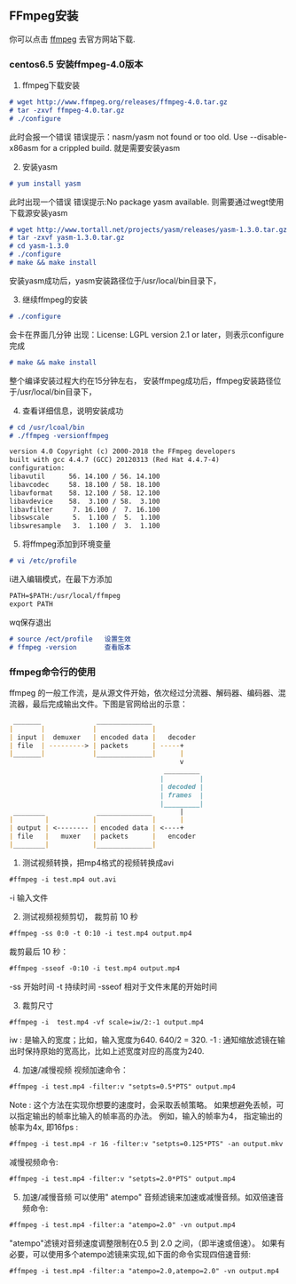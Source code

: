 ## FFmpeg安装

你可以点击 [ffmpeg](http://www.ffmpeg.org) 去官方网站下载.


### centos6.5 安装ffmpeg-4.0版本


1. ffmpeg下载安装
```markdown
# wget http://www.ffmpeg.org/releases/ffmpeg-4.0.tar.gz
# tar -zxvf ffmpeg-4.0.tar.gz
# ./configure
```
此时会报一个错误
错误提示：nasm/yasm not found or too old. Use --disable-x86asm for a crippled build.
就是需要安装yasm

2. 安装yasm
```markdown
# yum install yasm
```
此时出现一个错误
错误提示:No package yasm available.
则需要通过wegt使用下载源安装yasm
```markdown
# wget http://www.tortall.net/projects/yasm/releases/yasm-1.3.0.tar.gz
# tar -zxvf yasm-1.3.0.tar.gz
# cd yasm-1.3.0
# ./configure
# make && make install
```
安装yasm成功后，yasm安装路径位于/usr/local/bin目录下，

3. 继续ffmpeg的安装
```markdown
# ./configure
```
会卡在界面几分钟
出现：License: LGPL version 2.1 or later，则表示configure完成
```markdown
# make && make install
```
整个编译安装过程大约在15分钟左右，
安装ffmpeg成功后，ffmpeg安装路径位于/usr/local/bin目录下，

4. 查看详细信息，说明安装成功
```markdown
# cd /usr/lcoal/bin
# ./ffmpeg -versionffmpeg 

version 4.0 Copyright (c) 2000-2018 the FFmpeg developers
built with gcc 4.4.7 (GCC) 20120313 (Red Hat 4.4.7-4)
configuration: 
libavutil      56. 14.100 / 56. 14.100
libavcodec     58. 18.100 / 58. 18.100
libavformat    58. 12.100 / 58. 12.100
libavdevice    58.  3.100 / 58.  3.100
libavfilter     7. 16.100 /  7. 16.100
libswscale      5.  1.100 /  5.  1.100
libswresample   3.  1.100 /  3.  1.100
```
5. 将ffmpeg添加到环境变量
```markdown
# vi /etc/profile
```
i进入编辑模式，在最下方添加
```markdown
PATH=$PATH:/usr/local/ffmpeg
export PATH
```
wq保存退出
```markdown
# source /ect/profile   设置生效
# ffmpeg -version       查看版本
```

### ffmpeg命令行的使用

ffmpeg 的一般工作流，是从源文件开始，依次经过分流器、解码器、编码器、混流器，最后完成输出文件。下图是官网给出的示意：

```markdown
 _______              ______________
|       |            |              |
| input |  demuxer   | encoded data |   decoder
| file  | ---------> | packets      | -----+
|_______|            |______________|      |
                                           v
                                       _________
                                      |         |
                                      | decoded |
                                      | frames  |
                                      |_________|
 ________             ______________       |
|        |           |              |      |
| output | <-------- | encoded data | <----+
| file   |   muxer   | packets      |   encoder
|________|           |______________|
```
1. 测试视频转换，把mp4格式的视频转换成avi
```markdown
#ffmpeg -i test.mp4 out.avi
```
-i 输入文件

2. 测试视频视频剪切，
裁剪前 10 秒
```markdown
#ffmpeg -ss 0:0 -t 0:10 -i test.mp4 output.mp4
```
裁剪最后 10 秒：
```markdown
#ffmpeg -sseof -0:10 -i test.mp4 output.mp4
```
-ss 开始时间
-t 持续时间
-sseof 相对于文件末尾的开始时间

3. 裁剪尺寸
```markdown
#ffmpeg -i  test.mp4 -vf scale=iw/2:-1 output.mp4
```
iw  : 是输入的宽度；比如，输入宽度为640. 640/2 = 320. 
-1  : 通知缩放滤镜在输出时保持原始的宽高比，比如上述宽度对应的高度为240.

4. 加速/减慢视频
视频加速命令：
```markdown
#ffmpeg -i test.mp4 -filter:v "setpts=0.5*PTS" output.mp4
```
Note : 这个方法在实现你想要的速度时，会采取丢帧策略。
如果想避免丢帧，可以指定输出的帧率比输入的帧率高的办法。
例如，输入的帧率为4， 指定输出的帧率为4x, 即16fps :
```markdown
#ffmpeg -i test.mp4 -r 16 -filter:v "setpts=0.125*PTS" -an output.mkv
```
减慢视频命令: 
```markdown
#ffmpeg -i test.mp4 -filter:v "setpts=2.0*PTS" output.mp4
```
5. 加速/减慢音频
可以使用" atempo" 音频滤镜来加速或减慢音频。如双倍速音频命令: 
```markdown
#ffmpeg -i test.mp4 -filter:a "atempo=2.0" -vn output.mp4
```
"atempo"滤镜对音频速度调整限制在0.5 到 2.0 之间，（即半速或倍速）。
如果有必要，可以使用多个atempo滤镜来实现,如下面的命令实现四倍速音频:
```markdown
#ffmpeg -i test.mp4 -filter:a "atempo=2.0,atempo=2.0" -vn output.mp4
```




